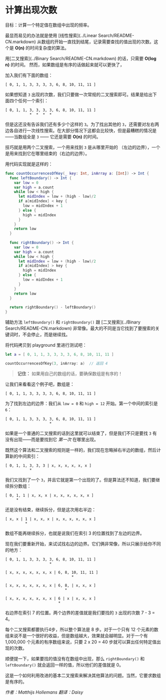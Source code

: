 # 计算出现次数

目标：计算一个特定值在数组中出现的频率。

最显而易见的办法就是使用 [线性搜索](../Linear Search/README-CN.markdown) 从数组的开始一直找到结尾，记录需要查找的值出现的次数。这个是 **O(n)** 的时间复杂度的算法。

用[二叉搜索](../Binary Search/README-CN.markdown) 的话，只需要 **O(log n)** 的时间。
然而，如果数组是有序的话做起来就可以更快了，

加入我们有下面的数组：

	[ 0, 1, 1, 3, 3, 3, 3, 6, 8, 10, 11, 11 ]

如果想知道 `3` 出现的次数，我们只要做一次常规的二叉搜索即可。结果是给出下面四个任何一个索引：

	[ 0, 1, 1, 3, 3, 3, 3, 6, 8, 10, 11, 11 ]
	           *  *  *  *

但是这还没有告诉我们还有多少个这样的 `3`。为了找出其他的 `3`，还需要对左右两边各自进行一次线性搜索。在大部分情况下这都会比较快，但是最糟糕的情况是——当数组全是 `3` —— 它还是需要 **O(n)** 的时间。

技巧就是用两个二叉搜索，一个用来找到 `3` 是从哪里开始的 （左边的边界），一个是用来找到它在哪里结束的（右边的边界）。

用代码实现就是这样的：

```swift
func countOccurrencesOfKey(_ key: Int, inArray a: [Int]) -> Int {
  func leftBoundary() -> Int {
    var low = 0
    var high = a.count
    while low < high {
      let midIndex = low + (high - low)/2
      if a[midIndex] < key {
        low = midIndex + 1
      } else {
        high = midIndex
      }
    }
    return low
  }
  
  func rightBoundary() -> Int {
    var low = 0
    var high = a.count
    while low < high {
      let midIndex = low + (high - low)/2
      if a[midIndex] > key {
        high = midIndex
      } else {
        low = midIndex + 1
      }
    }
    return low
  }
  
  return rightBoundary() - leftBoundary()
}
```

辅助方法 `leftBoundary()` 和 `rightBoundary()` 跟 [二叉搜索](../Binary Search/README-CN.markdown) 非常像。最大的不同是当它找到了要搜索的关键词时，不会停止，而是继续找。

将代码拷贝到 playground 里进行测试吧：

```swift
let a = [ 0, 1, 1, 3, 3, 3, 3, 6, 8, 10, 11, 11 ]

countOccurrencesOfKey(3, inArray: a)  // 返回 4
```

> **记住：** 如果用自己的数组的话，要确保数组是有序的！

让我们来看看这个例子吧，数组是：

	[ 0, 1, 1, 3, 3, 3, 3, 6, 8, 10, 11, 11 ]

为了找到左边的边界：我们从 `low = 0` 和 `high = 12` 开始。第一个中间的索引是 `6`：

	[ 0, 1, 1, 3, 3, 3, 3, 6, 8, 10, 11, 11 ]
	                    *

如果是一个普通的二叉搜索的话到这里就可以结束了，但是我们不只是要找 `3` 有没有出现——而是要找到它 *第一次* 在哪里出现。

既然这个算法和二叉搜索的规则是一样的，我们现在忽略掉右半边的数组，然后计算新的中间索引：

	[ 0, 1, 1, 3, 3, 3 | x, x, x, x, x, x ]
	           *

我们又找到了一个 `3`，并且它就是第一个出现的了。但是算法还不知道，我们要继续拆分数组：

	[ 0, 1, 1 | x, x, x | x, x, x, x, x, x ]
	     *

还是没有结束，继续拆分，但是这次用右半边：

	[ x, x | 1 | x, x, x | x, x, x, x, x, x ]
	         *

数组不能再继续拆分，也就是说我们在索引 3 的位置找到了左边的边界。

现在我们要重新开始，来试试找右边的边界。它们俩非常像，所以只展示给你不同的地方：

	[ 0, 1, 1, 3, 3, 3, 3, 6, 8, 10, 11, 11 ]
	                    *

	[ x, x, x, x, x, x, x | 6, 8, 10, 11, 11 ]
	                              *

	[ x, x, x, x, x, x, x | 6, 8, | x, x, x ]
	                           *

	[ x, x, x, x, x, x, x | 6 | x | x, x, x ]
	                        *

右边界在索引 7 的位置。两个边界的差值就是我们要找的 `3` 出现的次数 7 - 3 = 4。

每个二叉搜索都要执行4步，所以整个算法是 8 步。对于一个只有 12 个元素的数组来说不是一个很好的收益，但是数组越大，效果就会越明显。对于一个有 1,000,000 个元素的有序数组来说，只要 2 x 20 = 40 步就可以算出任何特定值出现的次数。

顺便提一下，如果要找的值没有在数组中出现，那么 `rightBoundary()` 和 `leftBoundary()` 就会返回一样的值，所以他们的差值就是 0。

这是一个如何利用改进的基本二叉搜索来解决其他算法的问题。当然，它要求数组是有序的。

*作者：Matthijs Hollemans 翻译：Daisy*


